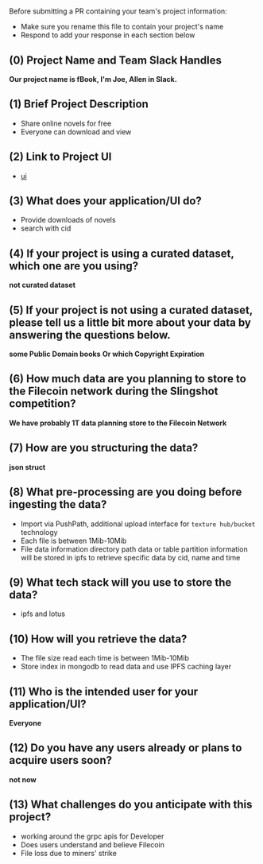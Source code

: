 # <fBook>

Before submitting a PR containing your team's project information:
- Make sure you rename this file to contain your project's name
- Respond to add your response in each section below

## (0) Project Name and Team Slack Handles

**Our project name is fBook, I'm Joe, Allen in Slack.**

## (1) Brief Project Description

- Share online novels for free
- Everyone can download and view

## (2) Link to Project UI

- [ui](https://github.com/Thchoonlophon/fbook/tree/master/ui)


## (3) What does your application/UI do?

- Provide downloads of novels
- search with cid

## (4) If your project is using a curated dataset, which one are you using?

**not curated dataset**

## (5) If your project is not using a curated dataset, please tell us a little bit more about your data by answering the questions below.

**some Public Domain books**
**Or which Copyright Expiration**

## (6) How much data are you planning to store to the Filecoin network during the Slingshot competition?

**We have probably 1T data planning  store to the Filecoin Network**

## (7) How are you structuring the data?

**json struct**

## (8) What pre-processing are you doing before ingesting the data?

- Import via PushPath, additional upload interface for `texture hub/bucket` technology
- Each file is between 1Mib-10Mib
- File data information directory path data or table partition information will be stored in ipfs to retrieve specific data by cid, name and time

## (9)  What tech stack will you use to store the data?

- ipfs and lotus

## (10) How will you retrieve the data?

- The file size read each time is between 1Mib-10Mib
- Store index in mongodb to read data and use IPFS caching layer

## (11) Who is the intended user for your application/UI?

**Everyone**

## (12) Do you have any users already or plans to acquire users soon?

**not now**

## (13) What challenges do you anticipate with this project?

- working around the grpc apis for Developer
- Does users understand and believe Filecoin
- File loss due to miners' strike


